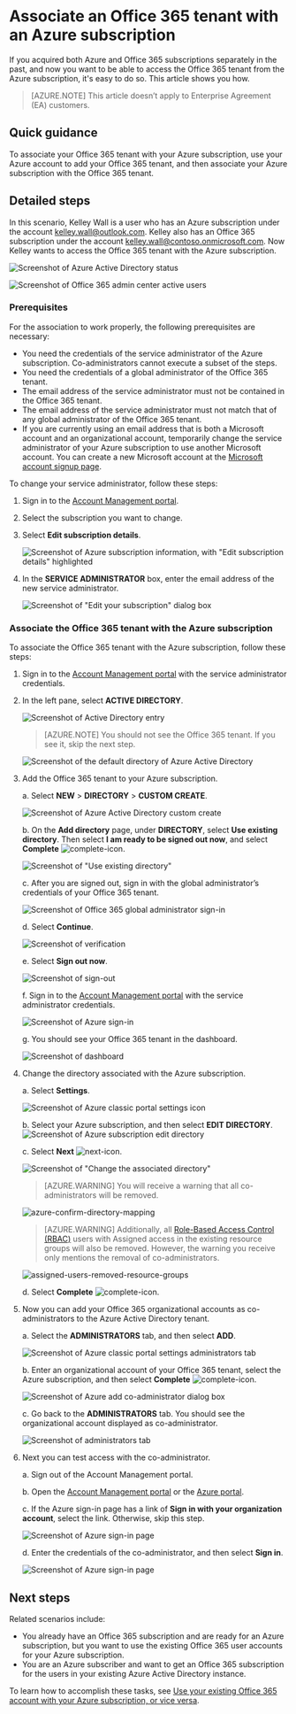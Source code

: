 <properties
    pageTitle="Use an Office 365 tenant with an Azure subscription | Microsoft Azure"
    description="Learn how to add an Office 365 directory (tenant) to an Azure subscription to make the association."
    services=""
    documentationCenter=""
    authors="JiangChen79"
    manager="mbaldwin"
    editor=""
    tags="billing,top-support-issue"/>

<tags
    ms.service="billing"
    ms.workload="na"
    ms.tgt_pltfrm="ibiza"
    ms.devlang="na"
    ms.topic="article"
    ms.date="09/16/2016"
    ms.author="cjiang"/>

# <a name="associate-an-office-365-tenant-with-an-azure-subscription"></a>Associate an Office 365 tenant with an Azure subscription
If you acquired both Azure and Office 365 subscriptions separately in the past, and now you want to be able to access the Office 365 tenant from the Azure subscription, it's easy to do so. This article shows you how.

> [AZURE.NOTE] This article doesn’t apply to Enterprise Agreement (EA) customers.

## <a name="quick-guidance"></a>Quick guidance
To associate your Office 365 tenant with your Azure subscription, use your Azure account to add your Office 365 tenant, and then associate your Azure subscription with the Office 365 tenant.

## <a name="detailed-steps"></a>Detailed steps
In this scenario, Kelley Wall is a user who has an Azure subscription under the account kelley.wall@outlook.com. Kelley also has an Office 365 subscription under the account kelley.wall@contoso.onmicrosoft.com. Now Kelley wants to access the Office 365 tenant with the Azure subscription.

![Screenshot of Azure Active Directory status](./media/billing-add-office-365-tenant-to-azure-subscription/s31_msa-aad-status.png)

![Screenshot of Office 365 admin center active users](./media/billing-add-office-365-tenant-to-azure-subscription/s32_office-365-user.png)

### <a name="prerequisites"></a>Prerequisites
For the association to work properly, the following prerequisites are necessary:

- You need the credentials of the service administrator of the Azure subscription. Co-administrators cannot execute a subset of the steps.
- You need the credentials of a global administrator of the Office 365 tenant.
- The email address of the service administrator must not be contained in the Office 365 tenant.
- The email address of the service administrator must not match that of any global administrator of the Office 365 tenant.
- If you are currently using an email address that is both a Microsoft account and an organizational account, temporarily change the service administrator of your Azure subscription to use another Microsoft account. You can create a new Microsoft account at the [Microsoft account signup page](https://signup.live.com/).


To change your service administrator, follow these steps:

1. Sign in to the [Account Management portal](https://account.windowsazure.com/subscriptions).
2. Select the subscription you want to change.
3. Select **Edit subscription details**.

    ![Screenshot of Azure subscription information, with "Edit subscription details" highlighted](./media/billing-add-office-365-tenant-to-azure-subscription/s33_azure-edit-subscription-details.png)

4. In the **SERVICE ADMINISTRATOR** box, enter the email address of the new service administrator.

    ![Screenshot of "Edit your subscription" dialog box](./media/billing-add-office-365-tenant-to-azure-subscription/s34_change-subscription-service-admin.png)

### <a name="associate-the-office-365-tenant-with-the-azure-subscription"></a>Associate the Office 365 tenant with the Azure subscription
To associate the Office 365 tenant with the Azure subscription, follow these steps:

1.  Sign in to the [Account Management portal](https://account.windowsazure.com/subscriptions) with the service administrator credentials.
2.  In the left pane, select **ACTIVE DIRECTORY**.

    ![Screenshot of Active Directory entry](./media/billing-add-office-365-tenant-to-azure-subscription/s35-classic-portal-active-directory-entry.png)

    > [AZURE.NOTE] You should not see the Office 365 tenant. If you see it, skip the next step.

    ![Screenshot of the default directory of Azure Active Directory](./media/billing-add-office-365-tenant-to-azure-subscription/s36-aad-tenant-default.png)

3. Add the Office 365 tenant to your Azure subscription.

    a. Select **NEW** > **DIRECTORY** > **CUSTOM CREATE**.

    ![Screenshot of Azure Active Directory custom create](./media/billing-add-office-365-tenant-to-azure-subscription/s37-aad-custom-create.png)

    b. On the **Add directory** page, under **DIRECTORY**, select **Use existing directory**. Then select **I am ready to be signed out now**, and select **Complete** ![complete-icon](./media/billing-add-office-365-tenant-to-azure-subscription/s38_complete-icon.png).

    ![Screenshot of "Use existing directory"](./media/billing-add-office-365-tenant-to-azure-subscription/s39_add-directory-use-existing.png)

    c. After you are signed out, sign in with the global administrator’s credentials of your Office 365 tenant.

    ![Screenshot of Office 365 global administrator sign-in](./media/billing-add-office-365-tenant-to-azure-subscription/s310_sign-in-global-admin-office-365.png)

    d. Select **Continue**.

    ![Screenshot of verification](./media/billing-add-office-365-tenant-to-azure-subscription/s311_use-contoso-directory-azure-verify.png)

    e. Select **Sign out now**.

    ![Screenshot of sign-out](./media/billing-add-office-365-tenant-to-azure-subscription/s312_use-contoso-directory-azure-confirm-and-sign-out.png)

    f. Sign in to the [Account Management portal](https://account.windowsazure.com/subscriptions) with the service administrator credentials.

    ![Screenshot of Azure sign-in](./media/billing-add-office-365-tenant-to-azure-subscription/s313_azure-sign-in-service-admin.png)

    g. You should see your Office 365 tenant in the dashboard.

    ![Screenshot of dashboard](./media/billing-add-office-365-tenant-to-azure-subscription/s314_office-365-tenant-appear-in-azure.png)

4. Change the directory associated with the Azure subscription.

    a. Select **Settings**.

    ![Screenshot of Azure classic portal settings icon](./media/billing-add-office-365-tenant-to-azure-subscription/s315_azure-classic-portal-settings-icon.png)

    b. Select your Azure subscription, and then select **EDIT DIRECTORY**.
    ![Screenshot of Azure subscription edit directory](./media/billing-add-office-365-tenant-to-azure-subscription/s316_azure-subscription-edit-directory.png)

    c. Select **Next** ![next-icon](./media/billing-add-office-365-tenant-to-azure-subscription/s317_next-icon.png).

    ![Screenshot of "Change the associated directory"](./media/billing-add-office-365-tenant-to-azure-subscription/s318_azure-change-associated-directory.png)

    > [AZURE.WARNING] You will receive a warning that all co-administrators will be removed.

    ![azure-confirm-directory-mapping](./media/billing-add-office-365-tenant-to-azure-subscription/s322_azure-confirm-directory-mapping.png)

    >[AZURE.WARNING] Additionally, all [Role-Based Access Control (RBAC)](./active-directory/role-based-access-control-configure.md) users with Assigned access in the existing resource groups will also be removed. However, the warning you receive only mentions the removal of co-administrators.

    ![assigned-users-removed-resource-groups](./media/billing-add-office-365-tenant-to-azure-subscription/s325_assigned-users-removed-resource-groups.png)

    d. Select **Complete** ![complete-icon](./media/billing-add-office-365-tenant-to-azure-subscription/s38_complete-icon.png).

5. Now you can add your Office 365 organizational accounts as co-administrators to the Azure Active Directory tenant.

    a. Select the **ADMINISTRATORS** tab, and then select **ADD**.

    ![Screenshot of Azure classic portal settings administrators tab](./media/billing-add-office-365-tenant-to-azure-subscription/s319_azure-classic-portal-settings-administrators.png)

    b. Enter an organizational account of your Office 365 tenant, select the Azure subscription, and then select **Complete** ![complete-icon](./media/billing-add-office-365-tenant-to-azure-subscription/s38_complete-icon.png).

    ![Screenshot of Azure add co-administrator dialog box](./media/billing-add-office-365-tenant-to-azure-subscription/s320_azure-add-co-administrator.png)

    c. Go back to the **ADMINISTRATORS** tab. You should see the organizational account displayed as co-administrator.

    ![Screenshot of administrators tab](./media/billing-add-office-365-tenant-to-azure-subscription/s321_azure-co-administrator-added.png)

6. Next you can test access with the co-administrator.

    a. Sign out of the Account Management portal.

    b. Open the [Account Management portal](https://account.windowsazure.com/subscriptions) or the [Azure portal](https://portal.azure.com/).

    c. If the Azure sign-in page has a link of **Sign in with your organization account**, select the link. Otherwise, skip this step.

    ![Screenshot of Azure sign-in page](./media/billing-add-office-365-tenant-to-azure-subscription/3-sign-in-to-azure.png)

    d. Enter the credentials of the co-administrator, and then select **Sign in**.

    ![Screenshot of Azure sign-in page](./media/billing-add-office-365-tenant-to-azure-subscription/s324_azure-sign-in-with-co-admin.png)

## <a name="next-steps"></a>Next steps
Related scenarios include:

- You already have an Office 365 subscription and are ready for an Azure subscription, but you want to use the existing Office 365 user accounts for your Azure subscription.
- You are an Azure subscriber and want to get an Office 365 subscription for the users in your existing Azure Active Directory instance.

To learn how to accomplish these tasks, see [Use your existing Office 365 account with your Azure subscription, or vice versa](billing-use-existing-office-365-account-azure-subscription.md).
